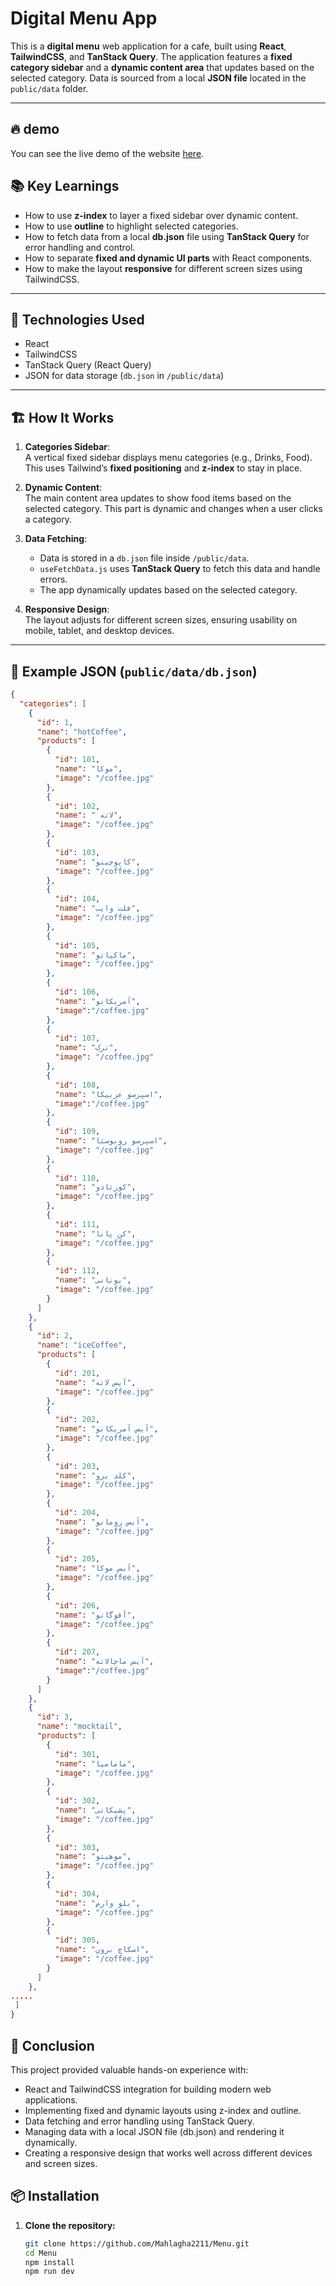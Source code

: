 # Digital Menu App

This is a **digital menu** web application for a cafe, built using **React**, **TailwindCSS**, and **TanStack Query**. The application features a **fixed category sidebar** and a **dynamic content area** that updates based on the selected category. Data is sourced from a local **JSON file** located in the `public/data` folder.

---
## 🔥 demo
You can see the live demo of the website [here](https://menu-nu-three.vercel.app/).

## 📚 Key Learnings

- How to use **z-index** to layer a fixed sidebar over dynamic content.
- How to use **outline** to highlight selected categories.
- How to fetch data from a local **db.json** file using **TanStack Query** for error handling and control.
- How to separate **fixed and dynamic UI parts** with React components.
- How to make the layout **responsive** for different screen sizes using TailwindCSS.

---

## 🚀 Technologies Used

- React
- TailwindCSS
- TanStack Query (React Query)
- JSON for data storage (`db.json` in `/public/data`)

---

## 🏗️ How It Works

1. **Categories Sidebar**:  
   A vertical fixed sidebar displays menu categories (e.g., Drinks, Food). This uses Tailwind’s **fixed positioning** and **z-index** to stay in place.

2. **Dynamic Content**:  
   The main content area updates to show food items based on the selected category. This part is dynamic and changes when a user clicks a category.

3. **Data Fetching**:  
   - Data is stored in a `db.json` file inside `/public/data`.
   - `useFetchData.js` uses **TanStack Query** to fetch this data and handle errors.
   - The app dynamically updates based on the selected category.
    
4. **Responsive Design**:  
   The layout adjusts for different screen sizes, ensuring usability on mobile, tablet, and desktop devices.

---

## 📑 Example JSON (`public/data/db.json`)

```json
{
  "categories": [
    {
      "id": 1,
      "name": "hotCoffee",
      "products": [
        {
          "id": 101,
          "name": "موکا",
          "image": "/coffee.jpg"
        },
        {
          "id": 102,
          "name": " لاته",
          "image": "/coffee.jpg"
        },
        {
          "id": 103,
          "name": "کاپوچینو",
          "image": "/coffee.jpg"
        },
        {
          "id": 104,
          "name": "فلت وایب",
          "image": "/coffee.jpg"
        },
        {
          "id": 105,
          "name": "ماکیاتو",
          "image": "/coffee.jpg"
        },
        {
          "id": 106,
          "name": "آمریکانو",
          "image":"/coffee.jpg"
        },
        {
          "id": 107,
          "name": "ترک",
          "image": "/coffee.jpg"
        },
        {
          "id": 108,
          "name": "اسپرسو عربیکا",
          "image":"/coffee.jpg"
        },
        {
          "id": 109,
          "name": "اسپرسو روبوستا",
          "image": "/coffee.jpg"
        },
        {
          "id": 110,
          "name": "کورتادو",
          "image": "/coffee.jpg"
        },
        {
          "id": 111,
          "name": "کن پانا",
          "image": "/coffee.jpg"
        },
        {
          "id": 112,
          "name": "یونانی",
          "image": "/coffee.jpg"
        }
      ]
    },
    {
      "id": 2,
      "name": "iceCoffee",
      "products": [
        {
          "id": 201,
          "name": "آیس لاته",
          "image": "/coffee.jpg"
        },
        {
          "id": 202,
          "name": "آیس آمریکانو",
          "image": "/coffee.jpg"
        },
        {
          "id": 203,
          "name": "کلد برو",
          "image": "/coffee.jpg"
        },
        {
          "id": 204,
          "name": "آیس رومانو",
          "image": "/coffee.jpg"
        },
        {
          "id": 205,
          "name": "آیس موکا",
          "image": "/coffee.jpg"
        },
        {
          "id": 206,
          "name": "آفوگاتو",
          "image": "/coffee.jpg"
        },
        {
          "id": 207,
          "name": "آیس ماچالاته",
          "image":"/coffee.jpg"
        }
      ]
    },
    {
      "id": 3,
      "name": "mocktail",
      "products": [
        {
          "id": 301,
          "name": "مامامیا",
          "image": "/coffee.jpg"
        },
        {
          "id": 302,
          "name": "پشیکاتی",
          "image": "/coffee.jpg"
        },
        {
          "id": 303,
          "name": "موهیتو",
          "image": "/coffee.jpg"
        },
        {
          "id": 304,
          "name": "بلو وارم",
          "image": "/coffee.jpg"
        },
        {
          "id": 305,
          "name": "اسکاچ برون",
          "image": "/coffee.jpg"
        }
      ]
    },
.....
 ]
}

```
## 📌 Conclusion
This project provided valuable hands-on experience with:
- React and TailwindCSS integration for building modern web applications.
- Implementing fixed and dynamic layouts using z-index and outline.
- Data fetching and error handling using TanStack Query.
- Managing data with a local JSON file (db.json) and rendering it dynamically.
- Creating a responsive design that works well across different devices and screen sizes.

## 📦 Installation

1. **Clone the repository:**

   ```bash
   git clone https://github.com/Mahlagha2211/Menu.git
   cd Menu
   npm install
   npm run dev

